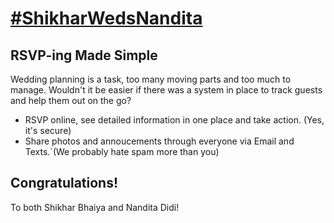 # [#ShikharWedsNandita](http://wwww.shikharwedsnandita.in)

## RSVP-ing Made Simple

Wedding planning is a task, too many moving parts and too much to manage. 
Wouldn't it be easier if there was a system in place to track guests and help them out on the go?

* RSVP online, see detailed information in one place and take action. (Yes, it's secure)
* Share photos and annoucements through everyone via Email and Texts.`(We probably hate spam more than you)

## Congratulations!
To both Shikhar Bhaiya and Nandita Didi!
